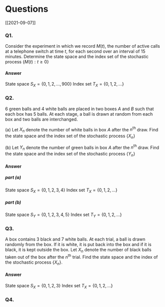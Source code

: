 # Questions
[[2021-09-07]]

### Q1. 
Consider the experiment in which we record $M(t)$, the number of active calls at a telephone switch at time $t$, for each second over an interval of 15 minutes. Determine the state space and the index set of the stochastic process $\left\{M(t):t\geq 0\right\}$

#### Answer
State space $S_X  =\left\{0, 1, 2, ..., 900\right\}$
Index set $T_X = \left\{0, 1, 2, ...\right\}$

### Q2. 
6 green balls and 4 white balls are placed in two boxes $A$ and $B$ such that each box has 5 balls. At each stage, a ball is drawn at random from each box and two balls are interchanged.

(a) Let $X_n$ denote the number of white balls in box $A$ after the $n^{\text{th}}$ draw. Find the state space and the index set of the stochastic process $\left\{X_n\right\}$

(b) Let $Y_n$ denote the number of green balls in box $A$ after the $n^{\text{th}}$ draw. Find the state space and the index set of the stochastic process $\left\{Y_n\right\}$

#### Answer 
##### part (a)
State space $S_X = \left\{0, 1, 2, 3, 4\right\}$
Index set $T_X = \left\{0, 1, 2, ...\right\}$
##### part (b)
State space $S_Y = \left\{0, 1, 2, 3, 4, 5\right\}$
Index set $T_Y = \left\{0, 1, 2, ...\right\}$

### Q3. 
A box contains 3 black and 7 white balls. At each trial, a ball is drawn randomly from the box. If it is white, it is put back into the box and if it is black, it is kept outside the box. Let $X_n$ denote the number of black balls taken out of the box after the $n^{\text{th}}$ trial. Find the state space and the index of the stochastic process $\left\{X_n\right\}$.

#### Answer 
State space $S_X = \left\{0, 1, 2, 3\right\}$
Index set $T_X = \left\{0, 1, 2, ...\right\}$

### Q4.
